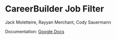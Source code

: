 # CareerBuilder Job Filter
Jack Moletteire, Rayyan Merchant, Cody Sauermann


Documentation: [Google Docs](https://docs.google.com/document/d/17fr4pq8BK1lJw9pJS121cSdA8wXVzQig7lbBXa_uOiA/edit?usp=sharing)
